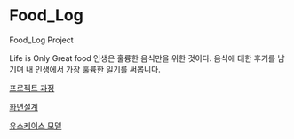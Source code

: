 # Food_Log

Food_Log Project

Life is Only Great food
인생은 훌륭한 음식만을 위한 것이다.
음식에 대한 후기를 남기며 내 인생에서 가장 훌륭한 일기를 써봅니다.


<div>
<a href="https://hahaeun.tistory.com/11" 개발환경>
</div>


프로젝트 과정

화면설계

유스케이스 모델
